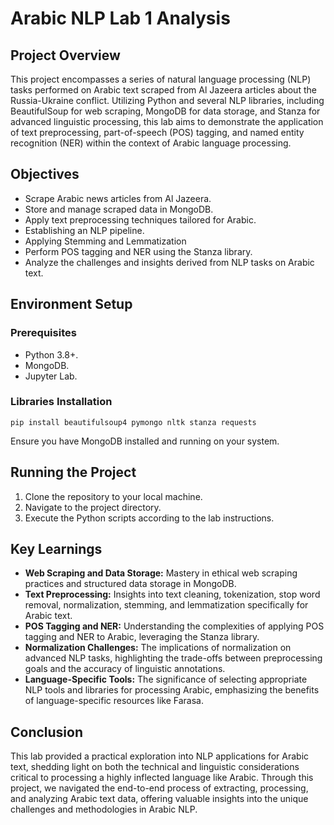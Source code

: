 # Arabic NLP Lab 1 Analysis
## Project Overview
This project encompasses a series of natural language processing (NLP) tasks performed on Arabic text scraped from Al Jazeera articles about the Russia-Ukraine conflict. Utilizing Python and several NLP libraries, including BeautifulSoup for web scraping, MongoDB for data storage, and Stanza for advanced linguistic processing, this lab aims to demonstrate the application of text preprocessing, part-of-speech (POS) tagging, and named entity recognition (NER) within the context of Arabic language processing.

## Objectives

<ul>
  <li>Scrape Arabic news articles from Al Jazeera.</li>
  <li>Store and manage scraped data in MongoDB.</li>
  <li>Apply text preprocessing techniques tailored for Arabic.</li>
  <li>Establishing an NLP pipeline.</li>
  <li>Applying Stemming and Lemmatization</li>
  <li>Perform POS tagging and NER using the Stanza library.</li>
  <li>Analyze the challenges and insights derived from NLP tasks on Arabic text.</li>
</ul>

## Environment Setup

### Prerequisites

<ul>
  <li>Python 3.8+.</li>
  <li>MongoDB.</li>
  <li>Jupyter Lab.</li>
</ul>

### Libraries Installation

```
pip install beautifulsoup4 pymongo nltk stanza requests
```
Ensure you have MongoDB installed and running on your system.

## Running the Project

<ol>
  <li>Clone the repository to your local machine.</li>
  <li>Navigate to the project directory.</li>
  <li>Execute the Python scripts according to the lab instructions.</li>
</ol>

## Key Learnings
<ul>
  <li> <b>Web Scraping and Data Storage:</b> Mastery in ethical web scraping practices and structured data storage in MongoDB.
</li>
  <li><b>Text Preprocessing:</b> Insights into text cleaning, tokenization, stop word removal, normalization, stemming, and lemmatization specifically for Arabic text.
</li>
  <li><b>POS Tagging and NER:</b> Understanding the complexities of applying POS tagging and NER to Arabic, leveraging the Stanza library.
</li>
  <li><b>Normalization Challenges:</b> The implications of normalization on advanced NLP tasks, highlighting the trade-offs between preprocessing goals and the accuracy of linguistic annotations.
</li>
  <li><b>Language-Specific Tools:</b> The significance of selecting appropriate NLP tools and libraries for processing Arabic, emphasizing the benefits of language-specific resources like Farasa.
</li>
</ul>

## Conclusion
This lab provided a practical exploration into NLP applications for Arabic text, shedding light on both the technical and linguistic considerations critical to processing a highly inflected language like Arabic. Through this project, we navigated the end-to-end process of extracting, processing, and analyzing Arabic text data, offering valuable insights into the unique challenges and methodologies in Arabic NLP.

